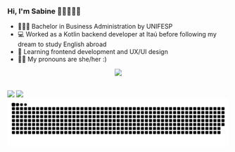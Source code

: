 ### Hi, I'm Sabine 👋🏻👩🏻‍💻

- 👩🏻‍🎓 Bachelor in Business Administration by UNIFESP
- 💻 Worked as a Kotlin backend developer at Itaú before following my dream to study English abroad
- 🌱 Learning frontend development and UX/UI design
- 👩‍💻 My pronouns are she/her :)

<div align="center">
  <a href="https://github.com/sabinehernandes">
  <img height="150em" src="https://github-readme-stats.vercel.app/api/top-langs/?username=sabinehernandes&layout=compact&langs_count=7&theme=dracula"/>
</div>

##
  
  <div> 
  <a href = "mailto:sabinehernandes@gmail.com"><img src="https://img.shields.io/badge/Gmail-D14836?style=for-the-badge&logo=gmail&logoColor=white" target="_blank"></a>
  <a href="https://www.linkedin.com/in/sabinehernandes" target="_blank"><img src="https://img.shields.io/badge/-LinkedIn-%230077B5?style=for-the-badge&logo=linkedin&logoColor=white" target="_blank"></a> 
  </div>
 
  <picture>
  <source media="(prefers-color-scheme: dark)" srcset="https://raw.githubusercontent.com/sabinehernandes/sabinehernandes/output/github-contribution-grid-snake-dark.svg">
  <source media="(prefers-color-scheme: light)" srcset="https://raw.githubusercontent.com/sabinehernandes/sabinehernandes/output/github-contribution-grid-snake.svg">
  <img alt="github contribution grid snake animation" src="https://raw.githubusercontent.com/sabinehernandes/sabinehernandes/output/github-contribution-grid-snake.svg">
</picture>
